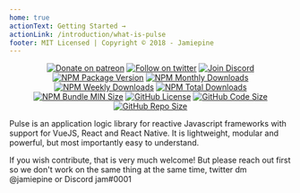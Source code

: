 ```yaml
---
home: true
actionText: Getting Started →
actionLink: /introduction/what-is-pulse
footer: MIT Licensed | Copyright © 2018 - Jamiepine
---
```


<p align="center">
  <a href="https://patreon.com/jamiepine"><img src="https://img.shields.io/badge/donate-patreon-F96854.svg" alt="Donate on patreon"></a>
  <a href="https://twitter.com/jamiepine"><img src="https://img.shields.io/twitter/follow/jamiepine.svg?label=Follow" alt="Follow on twitter"></a>
  <a href="https://discord.gg/mynamejeff"><img src="https://discordapp.com/api/guilds/234289824406831104/embed.png" alt="Join Discord"></a>
  <a href="https://npmjs.com/pulse-framework"><img src="https://img.shields.io/npm/v/pulse-framework.svg" alt="NPM Package Version"></a>
  <a href="https://npmjs.com/pulse-framework"><img src="https://img.shields.io/npm/dm/pulse-framework.svg" alt="NPM Monthly Downloads"></a>
  <a href="https://npmjs.com/pulse-framework"><img src="https://img.shields.io/npm/dw/pulse-framework.svg" alt="NPM Weekly Downloads"></a>
  <a href="https://npmjs.com/pulse-framework"><img src="https://img.shields.io/npm/dt/pulse-framework.svg" alt="NPM Total Downloads"></a>
  <a href="https://npmjs.com/pulse-framework"><img src="https://img.shields.io/bundlephobia/min/pulse-framework.svg" alt="NPM Bundle MIN Size"></a>
  <a href="https://github.com/jamiepine/pulse"><img src="https://img.shields.io/github/license/jamiepine/pulse.svg" alt="GitHub License"></a>
  <a href="https://github.com/jamiepine/pulse"><img src="https://img.shields.io/github/languages/code-size/jamiepine/pulse.svg" alt="GitHub Code Size"></a>
  <a href="https://github.com/jamiepine/pulse"><img src="https://img.shields.io/github/repo-size/jamiepine/pulse.svg" alt="GitHub Repo Size"></a>
</p>

Pulse is an application logic library for reactive Javascript frameworks with support for VueJS, React and React Native. It is lightweight, modular and powerful, but most importantly easy to understand.

If you wish contribute, that is very much welcome! But please reach out first so we don't work on the same thing at the same time, twitter dm @jamiepine or Discord jam#0001
